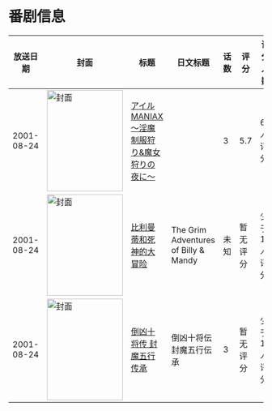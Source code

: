 # 番剧信息

|放送日期|封面|标题|日文标题|话数|评分|评分人数|
|---|---|---|---|---|---|---|
|2001-08-24|<img src="https://bangumi.tv/img/no_icon_subject.png" alt="封面" style="width:150px;height:200px;object-fit:cover;">|[アイルMANIAX～淫魔制服狩り&魔女狩りの夜に～](https://bangumi.tv/subject/74461)||3|5.7|60人评分|
|2001-08-24|<img src="https://lain.bgm.tv/pic/cover/c/d4/e4/216370_QyV5H.jpg" alt="封面" style="width:150px;height:200px;object-fit:cover;">|[比利曼蒂和死神的大冒险](https://bangumi.tv/subject/216370)|The Grim Adventures of Billy & Mandy|未知|暂无评分|少于10人评分|
|2001-08-24|<img src="https://lain.bgm.tv/pic/cover/c/ea/2b/222321_ckb24.jpg" alt="封面" style="width:150px;height:200px;object-fit:cover;">|[倒凶十将传 封魔五行传承](https://bangumi.tv/subject/222321)|倒凶十将伝 封魔五行伝承|3|暂无评分|少于10人评分|
